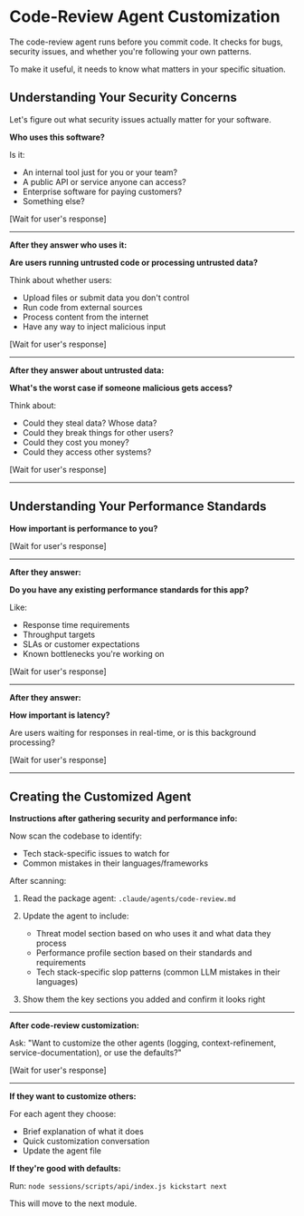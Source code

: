 # Code-Review Agent Customization

The code-review agent runs before you commit code. It checks for bugs, security issues, and whether you're following your own patterns.

To make it useful, it needs to know what matters in your specific situation.

## Understanding Your Security Concerns

Let's figure out what security issues actually matter for your software.

**Who uses this software?**

Is it:
- An internal tool just for you or your team?
- A public API or service anyone can access?
- Enterprise software for paying customers?
- Something else?

[Wait for user's response]

---

**After they answer who uses it:**

**Are users running untrusted code or processing untrusted data?**

Think about whether users:
- Upload files or submit data you don't control
- Run code from external sources
- Process content from the internet
- Have any way to inject malicious input

[Wait for user's response]

---

**After they answer about untrusted data:**

**What's the worst case if someone malicious gets access?**

Think about:
- Could they steal data? Whose data?
- Could they break things for other users?
- Could they cost you money?
- Could they access other systems?

[Wait for user's response]

---

## Understanding Your Performance Standards

**How important is performance to you?**

[Wait for user's response]

---

**After they answer:**

**Do you have any existing performance standards for this app?**

Like:
- Response time requirements
- Throughput targets
- SLAs or customer expectations
- Known bottlenecks you're working on

[Wait for user's response]

---

**After they answer:**

**How important is latency?**

Are users waiting for responses in real-time, or is this background processing?

[Wait for user's response]

---

## Creating the Customized Agent

**Instructions after gathering security and performance info:**

Now scan the codebase to identify:
- Tech stack-specific issues to watch for
- Common mistakes in their languages/frameworks

After scanning:

1. Read the package agent: `.claude/agents/code-review.md`
2. Update the agent to include:
   - Threat model section based on who uses it and what data they process
   - Performance profile section based on their standards and requirements
   - Tech stack-specific slop patterns (common LLM mistakes in their languages)

3. Show them the key sections you added and confirm it looks right

---

**After code-review customization:**

Ask: "Want to customize the other agents (logging, context-refinement, service-documentation), or use the defaults?"

[Wait for user's response]

---

**If they want to customize others:**

For each agent they choose:
- Brief explanation of what it does
- Quick customization conversation
- Update the agent file

**If they're good with defaults:**

Run: `node sessions/scripts/api/index.js kickstart next`

This will move to the next module.
